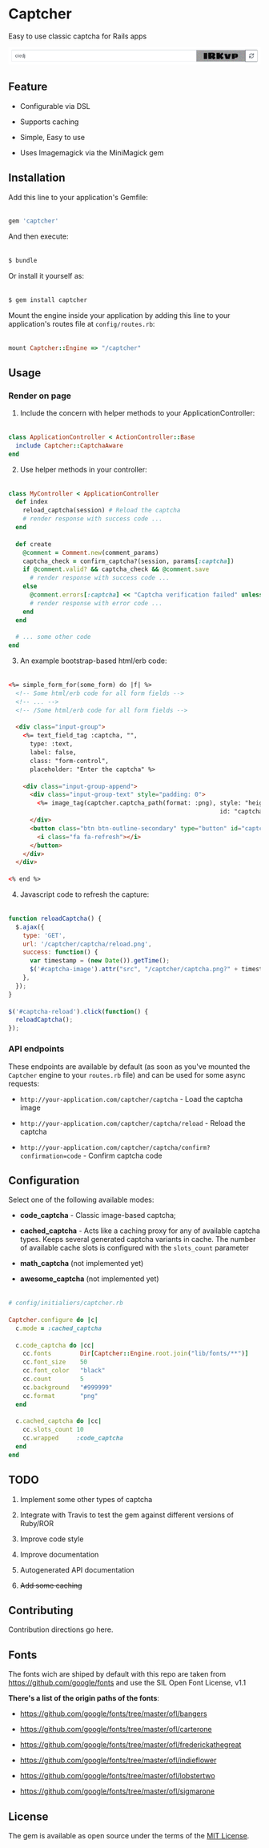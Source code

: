 # Captcher

Easy to use classic captcha for Rails apps

![Example of captcha field](docs/captcha_field.png "Captcher captcha")

## Feature

* Configurable via DSL

* Supports caching

* Simple, Easy to use

* Uses Imagemagick via the MiniMagick gem

## Installation

Add this line to your application's Gemfile:

```ruby

gem 'captcher'

```

And then execute:

```bash

$ bundle

```

Or install it yourself as:

```bash

$ gem install captcher

```

Mount the engine inside your application by adding this line to your application's routes file at `config/routes.rb`:

```ruby

mount Captcher::Engine => "/captcher"

```


## Usage

### Render on page

1. Include the concern with helper methods to your ApplicationController:

```ruby

class ApplicationController < ActionController::Base
  include Captcher::CaptchaAware
end

```

2. Use helper methods in your controller:

```ruby

class MyController < ApplicationController
  def index
    reload_captcha(session) # Reload the captcha
    # render response with success code ...
  end

  def create
    @comment = Comment.new(comment_params)
    captcha_check = confirm_captcha?(session, params[:captcha])
    if @comment.valid? && captcha_check && @comment.save
      # render response with success code ...
    else
      @comment.errors[:captcha] << "Captcha verification failed" unless captcha_check
      # render response with error code ...
    end
  end

  # ... some other code
end

```

3. An example bootstrap-based html/erb code:


```html

<%= simple_form_for(some_form) do |f| %>
  <!-- Some html/erb code for all form fields -->
  <!-- ... -->
  <!-- /Some html/erb code for all form fields -->

  <div class="input-group">
    <%= text_field_tag :captcha, "",
      type: :text,
      label: false,
      class: "form-control",
      placeholder: "Enter the captcha" %>

    <div class="input-group-append">
      <div class="input-group-text" style="padding: 0">
        <%= image_tag(captcher.captcha_path(format: :png), style: "height: 35px;",
                                                           id: "captcha-image") %>
      </div>
      <button class="btn btn-outline-secondary" type="button" id="captcha-reload">
        <i class="fa fa-refresh"></i>
      </button>
    </div>
  </div>

<% end %>

```

4. Javascript code to refresh the capture:


```javascript

function reloadCaptcha() {
  $.ajax({
    type: 'GET',
    url: '/captcher/captcha/reload.png',
    success: function() {
      var timestamp = (new Date()).getTime();
      $('#captcha-image').attr("src", "/captcher/captcha.png?" + timestamp);
    }, 
  });
}

$('#captcha-reload').click(function() {
  reloadCaptcha();
});

```


### API endpoints

These endpoints are available by default (as soon as you've mounted the `Captcher` engine to your `routes.rb` file) and can be used for some async requests:

* `http://your-application.com/captcher/captcha` - Load the captcha image

* `http://your-application.com/captcher/captcha/reload` - Reload the captcha

* `http://your-application.com/captcher/captcha/confirm?confirmation=code` - Confirm captcha code


## Configuration

Select one of the following available modes:

* **code\_captcha** - Classic image-based captcha;

* **cached\_captcha** - Acts like a caching proxy for any of available captcha types.
Keeps several generated captcha variants in cache. The number of available cache slots is configured with the `slots_count` parameter

* **math\_captcha** (not implemented yet)

* **awesome_captcha** (not implemented yet)

```ruby

# config/initialiers/captcher.rb

Captcher.configure do |c|
  c.mode = :cached_captcha

  c.code_captcha do |cc|
    cc.fonts        Dir[Captcher::Engine.root.join("lib/fonts/**")]
    cc.font_size    50
    cc.font_color   "black"
    cc.count        5
    cc.background   "#999999"
    cc.format       "png"
  end

  c.cached_captcha do |cc|
    cc.slots_count 10
    cc.wrapped     :code_captcha
  end
end

```


## TODO

1. Implement some other types of captcha

2. Integrate with Travis to test the gem against different versions of Ruby/ROR

3. Improve code style

4. Improve documentation

5. Autogenerated API documentation

6. ~~Add some caching~~


## Contributing

Contribution directions go here.


## Fonts

The fonts wich are shiped by default with this repo
are taken from https://github.com/google/fonts
and use the SIL Open Font License, v1.1

**There's a list of the origin paths of the fonts**:

* https://github.com/google/fonts/tree/master/ofl/bangers

* https://github.com/google/fonts/tree/master/ofl/carterone

* https://github.com/google/fonts/tree/master/ofl/frederickathegreat

* https://github.com/google/fonts/tree/master/ofl/indieflower

* https://github.com/google/fonts/tree/master/ofl/lobstertwo

* https://github.com/google/fonts/tree/master/ofl/sigmarone


## License

The gem is available as open source under the terms of the [MIT License](https://opensource.org/licenses/MIT).
